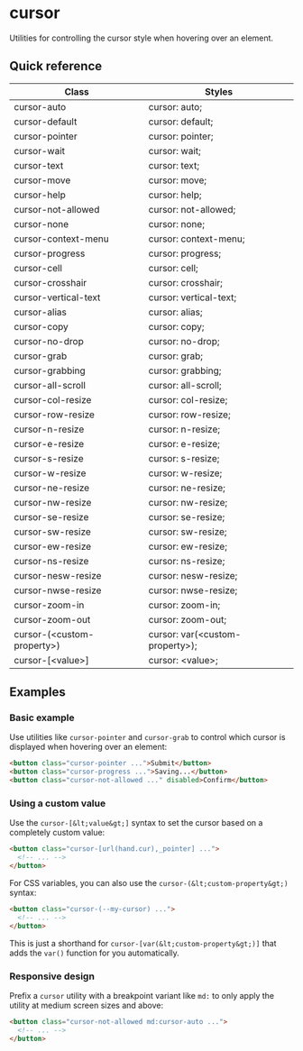 # cursor

Utilities for controlling the cursor style when hovering over an element.



## Quick reference

| Class | Styles |
|---|---|
| cursor-auto | cursor: auto; |
| cursor-default | cursor: default; |
| cursor-pointer | cursor: pointer; |
| cursor-wait | cursor: wait; |
| cursor-text | cursor: text; |
| cursor-move | cursor: move; |
| cursor-help | cursor: help; |
| cursor-not-allowed | cursor: not-allowed; |
| cursor-none | cursor: none; |
| cursor-context-menu | cursor: context-menu; |
| cursor-progress | cursor: progress; |
| cursor-cell | cursor: cell; |
| cursor-crosshair | cursor: crosshair; |
| cursor-vertical-text | cursor: vertical-text; |
| cursor-alias | cursor: alias; |
| cursor-copy | cursor: copy; |
| cursor-no-drop | cursor: no-drop; |
| cursor-grab | cursor: grab; |
| cursor-grabbing | cursor: grabbing; |
| cursor-all-scroll | cursor: all-scroll; |
| cursor-col-resize | cursor: col-resize; |
| cursor-row-resize | cursor: row-resize; |
| cursor-n-resize | cursor: n-resize; |
| cursor-e-resize | cursor: e-resize; |
| cursor-s-resize | cursor: s-resize; |
| cursor-w-resize | cursor: w-resize; |
| cursor-ne-resize | cursor: ne-resize; |
| cursor-nw-resize | cursor: nw-resize; |
| cursor-se-resize | cursor: se-resize; |
| cursor-sw-resize | cursor: sw-resize; |
| cursor-ew-resize | cursor: ew-resize; |
| cursor-ns-resize | cursor: ns-resize; |
| cursor-nesw-resize | cursor: nesw-resize; |
| cursor-nwse-resize | cursor: nwse-resize; |
| cursor-zoom-in | cursor: zoom-in; |
| cursor-zoom-out | cursor: zoom-out; |
| cursor-(&lt;custom-property&gt;) | cursor: var(&lt;custom-property&gt;); |
| cursor-[&lt;value&gt;] | cursor: &lt;value&gt;; |

## Examples

### Basic example

Use utilities like `cursor-pointer` and `cursor-grab` to control which cursor is displayed when hovering over an element:

```html
<button class="cursor-pointer ...">Submit</button>
<button class="cursor-progress ...">Saving...</button>
<button class="cursor-not-allowed ..." disabled>Confirm</button>
```

### Using a custom value

Use the `cursor-[&lt;value&gt;]` syntax to set the cursor based on a completely custom value:

```html
<button class="cursor-[url(hand.cur),_pointer] ...">
  <!-- ... -->
</button>
```

For CSS variables, you can also use the `cursor-(&lt;custom-property&gt;)` syntax:

```html
<button class="cursor-(--my-cursor) ...">
  <!-- ... -->
</button>
```

This is just a shorthand for `cursor-[var(&lt;custom-property&gt;)]` that adds the `var()` function for you automatically.

### Responsive design

Prefix a `cursor` utility with a breakpoint variant like `md:` to only apply the utility at medium screen sizes and above:

```html
<button class="cursor-not-allowed md:cursor-auto ...">
  <!-- ... -->
</button>
```


